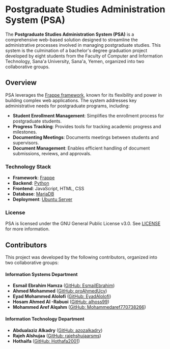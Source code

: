 # Postgraduate Studies Administration System (PSA)

The **Postgraduate Studies Administration System (PSA)** is a comprehensive web-based solution designed to streamline the administrative processes involved in managing postgraduate studies. This system is the culmination of a bachelor's degree graduation project developed by eight students from the Faculty of Computer and Information Technology, Sana'a University, Sana'a, Yemen, organized into two collaborative groups.


## Overview

PSA leverages the [Frappe framework](https://frappeframework.com/), known for its flexibility and power in building complex web applications. The system addresses key administrative needs for postgraduate programs, including:

- **Student Enrollment Management**: Simplifies the enrollment process for postgraduate students.
- **Progress Tracking**: Provides tools for tracking academic progress and milestones.
- **Documenting Meetings**: Documents meetings between students and supervisors.
- **Document Management**: Enables efficient handling of document submissions, reviews, and approvals.


### Technology Stack

- **Framework**: [Frappe](https://frappeframework.com/)
- **Backend**: [Python](https://www.python.org/)
- **Frontend**: JavaScript, HTML, CSS
- **Database**: [MariaDB](https://mariadb.org/)
- **Deployment**: [Ubuntu Server](https://ubuntu.com/server)


### License

PSA is licensed under the GNU General Public License v3.0. See [LICENSE](LICENSE) for more information.


## Contributors
This project was developed by the following contributors, organized into two collaborative groups:

#### Information Systems Department
- **Esmail Ebrahim Hamza** ([GitHub: EsmailEbrahim](https://github.com/EsmailEbrahim))
- **Ahmed Mohammed** ([GitHub: proAhmedUcv](https://github.com/proAhmedUcv))
- **Eyad Mohammed Alolofi** ([GitHub: EyadAlolofi](https://github.com/EyadAlolofi))
- **Hosam Ahmed Al -Rabuoi** ([GitHub: alhoss99](https://github.com/alhoss99))
- **Mohammed Aref Alqahm** ([GitHub: Mohammedaref770738266](https://github.com/Mohammedaref770738266))

#### Information Technology Department
- **Abdualaziz Alkadry** ([GitHub: azozalkadry](https://github.com/azozalkadry))
- **Rajeh Alshujaa** ([GitHub: rajehshujaarsms](https://github.com/rajehshujaarsms))
- **Hothaifa** ([GitHub: Hothafa2001](https://github.com/Hothafa2001))